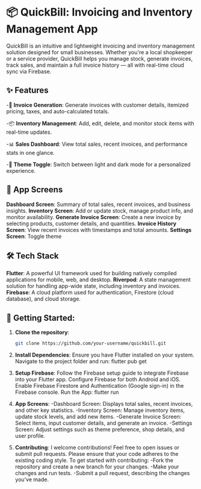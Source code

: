 # 📦 **QuickBill: Invoicing and Inventory Management App**

QuickBill is an intuitive and lightweight invoicing and inventory management solution designed for small businesses. Whether you're a local shopkeeper or a service provider, QuickBill helps you manage stock, generate invoices, track sales, and maintain a full invoice history — all with real-time cloud sync via Firebase.

## ✨ **Features**

-🧾 **Invoice Generation**:
Generate invoices with customer details, itemized pricing, taxes, and auto-calculated totals.

-📦 **Inventory Management**:
Add, edit, delete, and monitor stock items with real-time updates.

-📊 **Sales Dashboard**:
View total sales, recent invoices, and performance stats in one glance.

-🌙 **Theme Toggle**:
Switch between light and dark mode for a personalized experience.

## 📱 **App Screens**

**Dashboard Screen**:
Summary of total sales, recent invoices, and business insights.
**Inventory Screen**:
Add or update stock, manage product info, and monitor availability.
**Generate Invoice Screen**:
Create a new invoice by selecting products, customer details, and quantities.
**Invoice History Screen**:
View recent invoices with timestamps and total amounts.
**Settings Screen**:
Toggle theme

## 🛠️ **Tech Stack**

**Flutter**: A powerful UI framework used for building natively compiled applications for mobile, web, and desktop.
**Riverpod**: A state management solution for handling app-wide state, including inventory and invoices.
**Firebase**: A cloud platform used for authentication, Firestore (cloud database), and cloud storage.

## 🚀 **Getting Started**:

1. **Clone the repository**:
   ```bash
   git clone https://github.com/your-username/quickbill.git


2. **Install Dependencies**:
    Ensure you have Flutter installed on your system.
    Navigate to the project folder and run:
    flutter pub get

3. **Setup Firebase**:
    Follow the Firebase setup guide to integrate Firebase into your Flutter app.
    Configure Firebase for both Android and iOS.
    Enable Firebase Firestore and Authentication (Google sign-in) in the Firebase console.
    Run the App:
    flutter run

4. **App Screens**:
    -Dashboard Screen: Displays total sales, recent invoices, and other key statistics.
    -Inventory Screen: Manage inventory items, update stock levels, and add new items.
    -Generate Invoice Screen: Select items, input customer details, and generate an invoice.
    -Settings Screen: Adjust settings such as theme preference, shop details, and user profile.

5. **Contributing**:
    I welcome contributions! Feel free to open issues or submit pull requests. Please ensure that your code adheres to the existing coding style.
    To get started with contributing:
    -Fork the repository and create a new branch for your changes.
    -Make your changes and run tests.
    -Submit a pull request, describing the changes you’ve made.